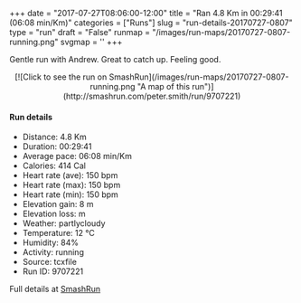 +++
date = "2017-07-27T08:06:00-12:00"
title = "Ran 4.8 Km in 00:29:41 (06:08 min/Km)"
categories = ["Runs"]
slug = "run-details-20170727-0807"
type = "run"
draft = "False"
runmap = "/images/run-maps/20170727-0807-running.png"
svgmap = '<polyline points="0 58, 1 65, 2 66, 3 66, 4 65, 5 64, 7 63, 9 60, 10 60, 13 57, 15 56, 16 54, 20 50, 20 50, 21 49, 22 47, 24 46, 27 45, 32 42, 35 41, 38 40, 41 40, 48 44, 50 44, 51 44, 55 39, 57 39, 58 35, 59 34, 68 34, 88 35, 88 35, 92 36, 95 37, 97 38, 100 41, 97 38, 93 36, 90 35, 67 34, 57 34, 57 35, 56 38, 53 40, 50 43, 49 43, 40 39, 39 39, 36 39, 30 42, 28 44, 25 44, 21 46, 19 50, 15 54, 14 54">'
+++

Gentle run with Andrew. Great to catch up. Feeling good. 

<!--more-->

<center>
[![Click to see the run on SmashRun](/images/run-maps/20170727-0807-running.png "A map of this run")](http://smashrun.com/peter.smith/run/9707221)
</center>

#### Run details

* Distance: 4.8 Km
* Duration: 00:29:41
* Average pace: 06:08 min/Km
* Calories: 414 Cal
* Heart rate (ave): 150 bpm
* Heart rate (max): 150 bpm
* Heart rate (min): 150 bpm
* Elevation gain: 8 m
* Elevation loss:  m
* Weather: partlycloudy
* Temperature: 12 &deg;C
* Humidity: 84%
* Activity: running
* Source: tcxfile
* Run ID: 9707221

Full details at [SmashRun](http://smashrun.com/peter.smith/run/9707221)